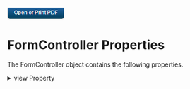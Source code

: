                         

[![](Resources/Images/pdf.png)](http://docs.voltmx.com/9_x_PDFs/iris/voltmx_ref_arch_ap_internali.pdf)


FormController Properties
=========================

The FormController object contains the following properties.


<details close markdown="block"><summary>view Property</summary> 

* * *

Contains a reference to the FormController object's view.

### Syntax

```

view
```

### Type

Object

### Read / Write

Read-only

### Remarks

Your app can access the view using the syntax `this.view` .

### Example

```

var view = this.view;
```

* * *
</details>
